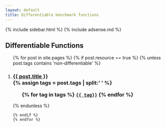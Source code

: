 ```yaml
---
layout: default
title: Differentiable benchmark functions
---
```

{% include sidebar.html %}
{% include adsense.md %}
<div class="home">

  <h2>Differentiable Functions</h2>

  <ol >
    {% for post in site.pages %}
	{% if post.resource == true %}
	{% unless post.tags contains 'non-differentiable' %}
		 <li>
        <h3>
          <a href="{{ post.url | prepend: site.baseurl }}">{{ post.title }}</a>
		  <br />
		{% assign tags = post.tags | split:' ' %}
		<ul>
			{% for tag in tags %}
			<code><a class="fcntag" href="{{ tag | prepend:'/' | prepend: site.baseurl }}">{{ tag}}</a></code>
			{% endfor %}
		</ul>
        </h3>
      </li>
	{% endunless %}
     
    {% endif %}
	{% endfor %}
  </ol>

</div>
